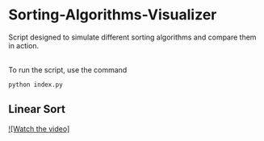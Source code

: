 # Sorting-Algorithms-Visualizer
Script designed to simulate different sorting algorithms and compare them in action.

\
To run the script, use the command
```
python index.py
```

## Linear Sort
[![Watch the video]](https://www.youtube.com/watch?v=TJ2F7_Qz7S0&t=1s)

